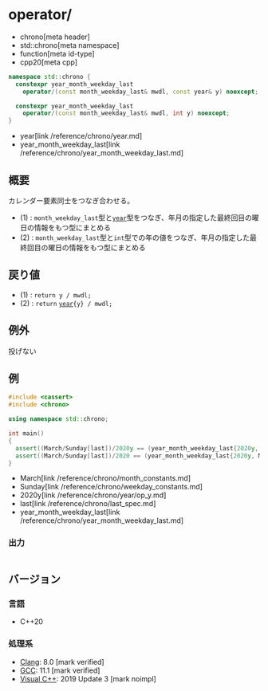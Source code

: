 # operator/
* chrono[meta header]
* std::chrono[meta namespace]
* function[meta id-type]
* cpp20[meta cpp]

```cpp
namespace std::chrono {
  constexpr year_month_weekday_last
    operator/(const month_weekday_last& mwdl, const year& y) noexcept; // (1) C++20

  constexpr year_month_weekday_last
    operator/(const month_weekday_last& mwdl, int y) noexcept;         // (2) C++20
}
```
* year[link /reference/chrono/year.md]
* year_month_weekday_last[link /reference/chrono/year_month_weekday_last.md]

## 概要
カレンダー要素同士をつなぎ合わせる。

- (1) : `month_weekday_last`型と[`year`](/reference/chrono/year.md)型をつなぎ、年月の指定した最終回目の曜日の情報をもつ型にまとめる
- (2) : `month_weekday_last`型と`int`型での年の値をつなぎ、年月の指定した最終回目の曜日の情報をもつ型にまとめる


## 戻り値
- (1) : `return y / mwdl;`
- (2) : `return` [`year`](/reference/chrono/year.md)`{y} / mwdl;`


## 例外
投げない


## 例
```cpp example
#include <cassert>
#include <chrono>

using namespace std::chrono;

int main()
{
  assert((March/Sunday[last])/2020y == (year_month_weekday_last{2020y, March, Sunday[last]}));
  assert((March/Sunday[last])/2020 == (year_month_weekday_last{2020y, March, Sunday[last]}));
}
```
* March[link /reference/chrono/month_constants.md]
* Sunday[link /reference/chrono/weekday_constants.md]
* 2020y[link /reference/chrono/year/op_y.md]
* last[link /reference/chrono/last_spec.md]
* year_month_weekday_last[link /reference/chrono/year_month_weekday_last.md]

### 出力
```
```

## バージョン
### 言語
- C++20

### 処理系
- [Clang](/implementation.md#clang): 8.0 [mark verified]
- [GCC](/implementation.md#gcc): 11.1 [mark verified]
- [Visual C++](/implementation.md#visual_cpp): 2019 Update 3 [mark noimpl]
